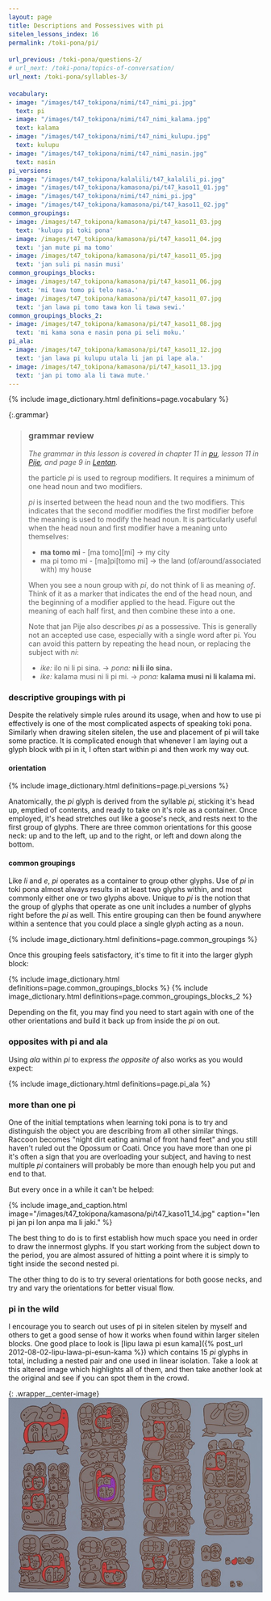 ```yaml
---
layout: page
title: Descriptions and Possessives with pi
sitelen_lessons_index: 16
permalink: /toki-pona/pi/

url_previous: /toki-pona/questions-2/
# url_next: /toki-pona/topics-of-conversation/
url_next: /toki-pona/syllables-3/

vocabulary:
- image: "/images/t47_tokipona/nimi/t47_nimi_pi.jpg"
  text: pi
- image: "/images/t47_tokipona/nimi/t47_nimi_kalama.jpg"
  text: kalama
- image: "/images/t47_tokipona/nimi/t47_nimi_kulupu.jpg"
  text: kulupu
- image: "/images/t47_tokipona/nimi/t47_nimi_nasin.jpg"
  text: nasin
pi_versions:
- image: "/images/t47_tokipona/kalalili/t47_kalalili_pi.jpg"
- image: "/images/t47_tokipona/kamasona/pi/t47_kaso11_01.jpg"
- image: "/images/t47_tokipona/nimi/t47_nimi_pi.jpg"
- image: "/images/t47_tokipona/kamasona/pi/t47_kaso11_02.jpg"
common_groupings:
- image: /images/t47_tokipona/kamasona/pi/t47_kaso11_03.jpg
  text: 'kulupu pi toki pona'
- image: /images/t47_tokipona/kamasona/pi/t47_kaso11_04.jpg
  text: 'jan mute pi ma tomo'
- image: /images/t47_tokipona/kamasona/pi/t47_kaso11_05.jpg
  text: 'jan suli pi nasin musi'
common_groupings_blocks:
- image: /images/t47_tokipona/kamasona/pi/t47_kaso11_06.jpg
  text: 'mi tawa tomo pi telo nasa.'
- image: /images/t47_tokipona/kamasona/pi/t47_kaso11_07.jpg
  text: 'jan lawa pi tomo tawa kon li tawa sewi.'
common_groupings_blocks_2:
- image: /images/t47_tokipona/kamasona/pi/t47_kaso11_08.jpg
  text: 'mi kama sona e nasin pona pi seli moku.'
pi_ala:
- image: /images/t47_tokipona/kamasona/pi/t47_kaso11_12.jpg
  text: 'jan lawa pi kulupu utala li jan pi lape ala.'
- image: /images/t47_tokipona/kamasona/pi/t47_kaso11_13.jpg
  text: 'jan pi tomo ala li tawa mute.'
---
```


{% include image_dictionary.html definitions=page.vocabulary %}

{:.grammar}
>### grammar review
>
>_The grammar in this lesson is covered in chapter 11 in [pu](https://www.amazon.com/dp/B012M1RLXS), lesson 11 in [Pije](http://tokipona.net/tp/janpije/okamasona.php), and page 9 in [Lentan](https://rnd.neocities.org/tokipona/)._
>
>the particle _pi_ is used to regroup modifiers.  It requires a minimum of one head noun and two modifiers.
>
>_pi_ is inserted between the head noun and the two modifiers.  This indicates that the second modifier modifies the first modifier before the meaning is used to modify the head noun. It is particularly useful when the head noun and first modifier have a meaning unto themselves:
>
>* __ma tomo mi__ - [ma tomo][mi] -> my city
>* ma pi tomo mi - [ma]pi[tomo mi] -> the land (of/around/associated with) my house
>
> When you see a noun group with _pi_, do not think of li as meaning _of_. Think of it as a marker that indicates the end of the head noun, and the beginning of a modifier applied to the head. Figure out the meaning of each half first, and then combine these into a one.
>
> Note that jan Pije also describes _pi_ as a possessive. This is generally not an accepted use case, especially with a single word after pi. You can avoid this pattern by repeating the head noun, or replacing the subject with _ni_:
>
>* _ike:_ ilo ni li pi sina. -> _pona:_ __ni li ilo sina.__
>* _ike:_ kalama musi ni li pi mi. -> _pona:_ __kalama musi ni li kalama mi.__

### descriptive groupings with pi

Despite the relatively simple rules around its usage, when and how to use pi effectively is one of the most complicated aspects of speaking toki pona. Similarly when drawing sitelen sitelen, the use and placement of pi will take some practice.  It is complicated enough that whenever I am laying out a glyph block with pi in it, I often start within pi and then work my way out.

#### orientation

{% include image_dictionary.html definitions=page.pi_versions %}

Anatomically, the _pi_ glyph is derived from the syllable _pi_, sticking it's head up, emptied of contents, and ready to take on it's role as a container. Once employed, it's head stretches out like a goose's neck, and rests next to the first group of glyphs. There are three common orientations for this goose neck: up and to the left, up and to the right, or left and down along the bottom.

#### common groupings

Like _li_ and _e_, _pi_ operates as a container to group other glyphs. Use of _pi_ in toki pona almost always results in at least two glyphs within, and most commonly either one or two glyphs above. Unique to _pi_ is the notion that the group of glyphs that operate as one unit includes a number of glyphs right before the _pi_ as well. This entire grouping can then be found anywhere within a sentence that you could place a single glyph acting as a noun.

{% include image_dictionary.html definitions=page.common_groupings %}

Once this grouping feels satisfactory, it's time to fit it into the larger glyph block:

{% include image_dictionary.html definitions=page.common_groupings_blocks %}
{% include image_dictionary.html definitions=page.common_groupings_blocks_2 %}

Depending on the fit, you may find you need to start again with one of the other orientations and build it back up from inside the _pi_ on out.

### opposites with pi and ala

Using _ala_ within _pi_ to express _the opposite of_ also works as you would expect:

{% include image_dictionary.html definitions=page.pi_ala %}

### more than one pi

One of the initial temptations when learning toki pona is to try and distinguish the object you are describing from all other similar things. Raccoon becomes "night dirt eating animal of front hand feet" and you still haven't ruled out the Opossum or Coati. Once you have more than one pi it's often a sign that you are overloading your subject, and having to nest multiple _pi_ containers will probably be more than enough help you put and end to that.

But every once in a while it can't be helped:

{% include image_and_caption.html image="/images/t47_tokipona/kamasona/pi/t47_kaso11_14.jpg" caption="len pi jan pi lon anpa ma li jaki." %}

The best thing to do is to first establish how much space you need in order to draw the innermost glyphs. If you start working from the subject down to the period, you are almost assured of hitting a point where it is simply to tight inside the second nested pi.

The other thing to do is to try several orientations for both goose necks, and try and vary the orientations for better visual flow.

### pi in the wild

I encourage you to search out uses of pi in sitelen sitelen by myself and others to get a good sense of how it works when found within larger sitelen blocks. One good place to look is [lipu lawa pi esun kama]({% post_url 2012-08-02-lipu-lawa-pi-esun-kama %}) which contains 15 _pi_ glyphs in total, including a nested pair and one used in linear isolation.  Take a look at this altered image which highlights all of them, and then take another look at the original and see if you can spot them in the crowd.

{: .wrapper__center-image}
![lipu lawa pi esun kama](/images/t47_tokipona/kamasona/pi/t47_kaso11_15.jpg)



